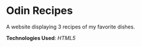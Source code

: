 <h1>Odin Recipes</h1>

A website displaying 3 recipes of my favorite dishes.

<strong>Technologies Used</strong>: <em>HTML5</em>
